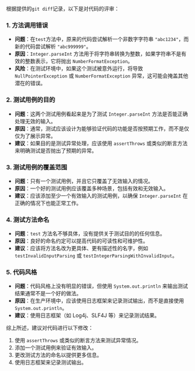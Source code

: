 根据提供的`git diff`记录，以下是对代码的评审：

### 1. 方法调用错误

- **问题**：在`test`方法中，原来的代码尝试解析一个非数字字符串 `"abc1234"`，而新的代码尝试解析 `"abc999999"`。
- **原因**：`Integer.parseInt` 方法用于将字符串转换为整数，如果字符串不是有效的整数表示，它将抛出 `NumberFormatException`。
- **风险**：在测试环境中，如果这个测试被意外运行，将导致 `NullPointerException` 或 `NumberFormatException` 异常，这可能会掩盖其他潜在的错误。

### 2. 测试用例的目的

- **问题**：这两个测试用例看起来是为了测试 `Integer.parseInt` 方法是否能正确处理无效的输入。
- **原因**：通常，测试应该设计为能够验证代码的功能是否按预期工作，而不是仅仅为了展示异常。
- **建议**：如果目的是测试异常处理，应该使用 `assertThrows` 或类似的断言方法来明确测试是否抛出了预期的异常。

### 3. 测试用例的覆盖范围

- **问题**：只有一个测试用例，并且它只覆盖了无效输入的情况。
- **原因**：一个好的测试用例应该覆盖多种场景，包括有效和无效输入。
- **建议**：应该添加至少一个有效输入的测试用例，以确保 `Integer.parseInt` 在正确的情况下也能正常工作。

### 4. 测试方法命名

- **问题**：`test` 方法名不够具体，没有提供关于测试目的的任何信息。
- **原因**：良好的命名约定可以提高代码的可读性和可维护性。
- **建议**：应该将方法名改为更具体、更有描述性的名字，例如 `testInvalidInputParsing` 或 `testIntegerParsingWithInvalidInput`。

### 5. 代码风格

- **问题**：代码风格上没有明显的错误，但使用 `System.out.println` 来输出测试结果通常不是一个好的做法。
- **原因**：在生产环境中，应该使用日志框架来记录测试输出，而不是直接使用 `System.out.println`。
- **建议**：使用日志框架（如 Log4j、SLF4J 等）来记录测试结果。

综上所述，建议对代码进行以下修改：

1. 使用 `assertThrows` 或类似的断言方法来测试异常情况。
2. 添加一个测试用例来验证有效输入。
3. 更改测试方法的命名以提供更多信息。
4. 使用日志框架来记录测试输出。